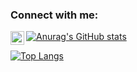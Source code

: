 ### Connect with me:

[<img align="left" alt="codeSTACKr | LinkedIn" width="22px" src="https://cdn.jsdelivr.net/npm/simple-icons@v3/icons/linkedin.svg" />][linkedin]



[linkedin]: https://linkedin.com/in/kerem-bas/

[![Anurag's GitHub stats](https://github-readme-stats.vercel.app/api?username=KEREM-BAS)](https://github.com/KEREM-BAS/github-readme-stats)
















   [![Top Langs](https://github-readme-stats.vercel.app/api/top-langs/?username=KEREM-BAS&layout=compact)](https://github.com/KEREM-BAS/github-readme-stats)
